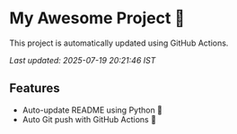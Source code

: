 # My Awesome Project 🚀

This project is automatically updated using GitHub Actions.

_Last updated: 2025-07-19 20:21:46 IST_

## Features
- Auto-update README using Python 🐍
- Auto Git push with GitHub Actions 🤖
